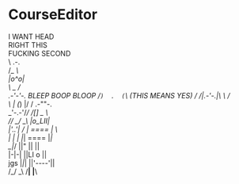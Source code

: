 # CourseEditor

 I WANT HEAD                                        
  RIGHT THIS                                         
FUCKING SECOND                                       
               \  .-.                                
                 /_ _\                               
                 |o^o|                               
                 \ _ /                               
                .-'-'-.              BLEEP BOOP BLOOP
              /`)  .  (`\            (THIS MEANS YES)
             / /|.-'-.|\ \         /                 
             \ \| (_) |/ /  .-""-.                   
              \_\'-.-'/_/  /[] _ _\                  
              /_/ \_/ \_\ _|_o_LII|_                 
                |'._.'|  / | ==== | \                
                |  |  |  |_| ==== |_|                
                 \_|_/    ||" ||  ||                 
                 |-|-|    ||LI  o ||                 
             jgs |_|_|    ||'----'||                 
                /_/ \_\  /__|    |__\  